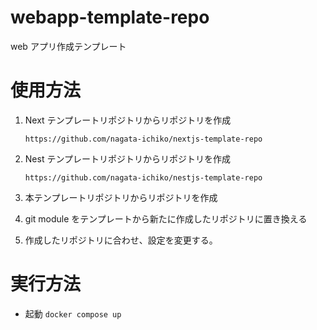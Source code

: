 # webapp-template-repo

web アプリ作成テンプレート

# 使用方法

1. Next テンプレートリポジトリからリポジトリを作成

   `https://github.com/nagata-ichiko/nextjs-template-repo`

1. Nest テンプレートリポジトリからリポジトリを作成

   `https://github.com/nagata-ichiko/nestjs-template-repo`

1. 本テンプレートリポジトリからリポジトリを作成

1. git module をテンプレートから新たに作成したリポジトリに置き換える

1. 作成したリポジトリに合わせ、設定を変更する。

# 実行方法

- 起動
  `docker compose up`
